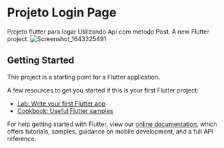 # Projeto Login Page

Projeto flutter para logar Utilizando Api com metodo Post.
A new Flutter project.
![Screenshot_1643325491](https://user-images.githubusercontent.com/98062365/151459316-f51e2a61-7ed4-4980-a015-ec4d568790e4.png)

## Getting Started

This project is a starting point for a Flutter application.

A few resources to get you started if this is your first Flutter project:

- [Lab: Write your first Flutter app](https://flutter.dev/docs/get-started/codelab)
- [Cookbook: Useful Flutter samples](https://flutter.dev/docs/cookbook)

For help getting started with Flutter, view our
[online documentation](https://flutter.dev/docs), which offers tutorials,
samples, guidance on mobile development, and a full API reference.
